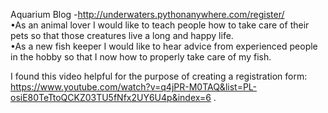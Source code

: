   Aquarium Blog  -http://underwaters.pythonanywhere.com/register/ <br/>
  •As an animal lover I would like to teach people how to take care of their pets so that those creatures live a long and happy life.<br/>
  •As a new fish keeper I would like to hear advice from experienced people in the hobby so that I now how to properly take care of my fish.

  I found this video helpful for the purpose of creating a registration form: https://www.youtube.com/watch?v=q4jPR-M0TAQ&list=PL-osiE80TeTtoQCKZ03TU5fNfx2UY6U4p&index=6 . 
